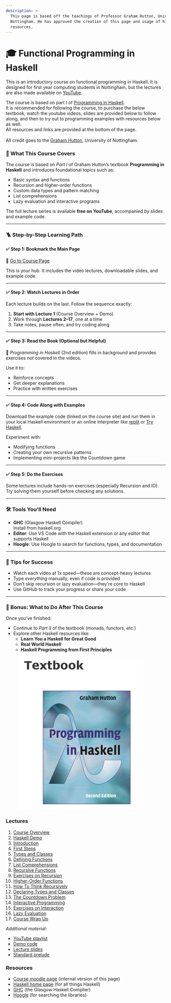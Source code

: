```yaml
---
description: >-
  This page is based off the teachings of Professor Graham Hutton, University of
  Nottingham. He has approved the creation of this page and usage of his
  resources.
---
```


# 🎓 Functional Programming in Haskell

This is an introductory course on functional programming in Haskell. It is designed for first year computing students in Nottingham, but the lectures are also made available on [YouTube](http://tinyurl.com/haskell-notts2).

The course is based on part I of [Programming in Haskell](http://people.cs.nott.ac.uk/pszgmh/pih.html).\
It is recommended for following the course, to purchase the below textbook, watch the youtube videos, slides are provided below to follow along, and then to try out to programming examples with resources below as well. \
All resources and links are provided at the bottom of the page.\
\
All credit goes to the [Graham Hutton](https://people.cs.nott.ac.uk/pszgmh/), University of Nottingham.

### 🧭 What This Course Covers

The course is based on _Part I_ of Graham Hutton’s textbook **Programming in Haskell** and introduces foundational topics such as:

* Basic syntax and functions
* Recursion and higher-order functions
* Custom data types and pattern matching
* List comprehensions
* Lazy evaluation and interactive programs

The full lecture series is available **free on YouTube**, accompanied by slides and example code.

***

### 🪜 Step-by-Step Learning Path

#### ✅ Step 1: Bookmark the Main Page

📎 [Go to Course Page](https://people.cs.nott.ac.uk/pszgmh/pgp.html)

This is your hub. It includes the video lectures, downloadable slides, and example code.

***

#### ✅ Step 2: Watch Lectures in Order

Each lecture builds on the last. Follow the sequence exactly:

1. **Start with Lecture 1** (Course Overview + Demo)
2. Work through **Lectures 2–17**, one at a time
3. Take notes, pause often, and try coding along

***

#### ✅ Step 3: Read the Book (Optional but Helpful)

📖 _Programming in Haskell_ (2nd edition) fills in background and provides exercises not covered in the videos.

Use it to:

* Reinforce concepts
* Get deeper explanations
* Practice with written exercises

***

#### ✅ Step 4: Code Along with Examples

Download the example code (linked on the course site) and run them in your local Haskell environment or an online interpreter like [replit](https://replit.com/) or [Try Haskell](https://tryhaskell.org/).

Experiment with:

* Modifying functions
* Creating your own recursive patterns
* Implementing mini-projects like the Countdown game

***

#### ✅ Step 5: Do the Exercises

Some lectures include hands-on exercises (especially Recursion and IO). Try solving them yourself before checking any solutions.

***

### 🛠 Tools You’ll Need

* **GHC** (Glasgow Haskell Compiler)\
  Install from haskell.org
* **Editor**: Use VS Code with the Haskell extension or any editor that supports Haskell
* **Hoogle**: Use Hoogle to search for functions, types, and documentation

***

### 🧠 Tips for Success

* Watch each video at 1x speed—these are concept-heavy lectures
* Type _everything_ manually, even if code is provided
* Don’t skip recursion or lazy evaluation—they're core to Haskell
* Use GitHub to track your progress or share your code

***

### 🌟 Bonus: What to Do After This Course

Once you’ve finished:

* Continue to _Part II_ of the textbook (monads, functors, etc.)
* Explore other Haskell resources like:
  * **Learn You a Haskell for Great Good**
  * **Real World Haskell**
  * **Haskell Programming from First Principles**

<figure><img src="../../../.gitbook/assets/image (1).png" alt=""><figcaption></figcaption></figure>

### Lectures

1. [Course Overview](https://youtu.be/qThX0aoW9YI)
2. [Haskell Demo](https://youtu.be/Qmi6T2AKA3k)
3. [Introduction](https://youtu.be/RS3X-KpefdE)
4. [First Steps](https://youtu.be/7hM4LrJVxDk)
5. [Types and Classes](https://youtu.be/6w38pf__nZk)
6. [Defining Functions](https://youtu.be/xBeI-TftpF8)
7. [List Comprehensions](https://youtu.be/oq7-RPLp3sI)
8. [Recursive Functions](https://youtu.be/RB2Ca7uqsUg)
9. [Exercises on Recursion](https://youtu.be/NpsUylZCVSA)
10. [Higher-Order Functions](https://youtu.be/4cqtYzG1Tfw)
11. [How To Think Recursively](https://youtu.be/14corMR2sQ4)
12. [Declaring Types and Classes](https://youtu.be/JDrMF0ondUU)
13. [The Countdown Problem](https://youtu.be/rQ0AoSV90QQ)
14. [Interactive Programming](https://youtu.be/oDqHNkQK97k)
15. [Exercises on Interaction](https://youtu.be/LOxP_jxI4KI)
16. [Lazy Evaluation](https://youtu.be/84bwnE2KZiA)
17. [Course Wrap Up](https://youtu.be/Q6g-uXi9Rko)

_Additional material:_

* [YouTube playlist](http://tinyurl.com/haskell-notts)
* [Demo code](http://people.cs.nott.ac.uk/pszgmh/pgp-countdown.hs)
* [Lecture slides](http://people.cs.nott.ac.uk/pszgmh/PGP-Haskell.zip)
* [Standard prelude](http://people.cs.nott.ac.uk/pszgmh/prelude-new.pdf)

### Resources

* [Course moodle page](https://moodle.nottingham.ac.uk/course/view.php?id=137725) (internal version of this page)
* [Haskell home page](http://www.haskell.org/) (for all things Haskell)
* [GHC](http://haskell.org/downloads/) (the Glasgow Haskell Compiler)
* [Hoogle](http://www.haskell.org/hoogle/) (for searching the libraries)
